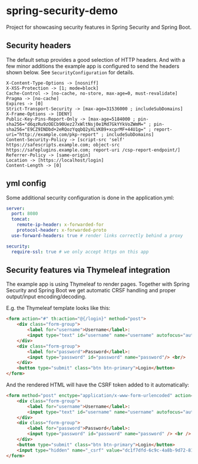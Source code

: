 # spring-security-demo

Project for showcasing security features in Spring Security and Spring Boot. 


## Security headers

The default setup provides a good selection of HTTP headers. And with a few minor additions the example app is
configured to send the headers shown below. See `SecurityConfiguration` for details.

````
X-Content-Type-Options -> [nosniff]
X-XSS-Protection -> [1; mode=block]
Cache-Control -> [no-cache, no-store, max-age=0, must-revalidate]
Pragma -> [no-cache]
Expires -> [0]
Strict-Transport-Security -> [max-age=31536000 ; includeSubDomains]
X-Frame-Options -> [DENY]
Public-Key-Pins-Report-Only -> [max-age=5184000 ; pin-sha256="d6qzRu9zOECb90Uez27xWltNsj0e1Md7GkYYkVoZWmM=" ; pin-sha256="E9CZ9INDbd+2eRQozYqqbQ2yXLVKB9+xcprMF+44U1g=" ; report-uri="http://example.com/pkp-report" ; includeSubDomains]
Content-Security-Policy -> [script-src 'self' https://safescripts.example.com; object-src https://safeplugins.example.com; report-uri /csp-report-endpoint/]
Referrer-Policy -> [same-origin]
Location -> [https://localhost/login]
Content-Length -> [0]
```` 


## yml config

Some additional security configuration is done in the application.yml:

````yml
server:
  port: 8080
  tomcat:
    remote-ip-header: x-forwarded-for
    protocol-header: x-forwarded-proto
  use-forward-headers: true # render links correctly behind a proxy

security:
  require-ssl: true # we only accept https on this app

````

## Security features via Thymeleaf integration

The example app is using Thymeleaf to render pages. Together with Spring Security and Spring Boot we get automatic CRSF
handling and proper output/input encoding/decoding.

E.g. the Thymeleaf template looks like this:
````html
<form action="#" th:action="@{/login}" method="post">
    <div class="form-group">
        <label for="username">Username</label>:
        <input type="text" id="username" name="username" autofocus="autofocus"/> <br/>
    </div>
    <div class="form-group">
        <label for="password">Password</label>:
        <input type="password" id="password" name="password"/> <br/>
    </div>
    <button type="submit" class="btn btn-primary">Login</button>
</form>
````

And the rendered HTML will have the CSRF token added to it automatically:
````html
<form method="post" enctype="application/x-www-form-urlencoded" action="/login">
    <div class="form-group">
        <label for="username">Username</label>:
        <input type="text" id="username" name="username" autofocus="autofocus" /> <br />
    </div>
    <div class="form-group">
        <label for="password">Password</label>:
        <input type="password" id="password" name="password" /> <br />
    </div>
    <button type="submit" class="btn btn-primary">Login</button>
    <input type="hidden" name="_csrf" value="dc1f7dfd-6c9c-4a8b-9d72-81e1a51de46e" />
</form>
````

 
